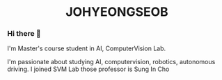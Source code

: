 # <center> JOHYEONGSEOB </center>  


### Hi there 👋

I'm Master's course student in AI, ComputerVision Lab.

I'm passionate about studying AI, computervision, robotics, autonomous driving. I joined SVM Lab those professor is Sung In Cho
<!--
**johyeongseob/johyeongseob** is a ✨ _special_ ✨ repository because its `README.md` (this file) appears on your GitHub profile.

Here are some ideas to get you started:

- 🔭 I’m currently working on ...
- 🌱 I’m currently learning ...
- 👯 I’m looking to collaborate on ...
- 🤔 I’m looking for help with ...
- 💬 Ask me about ...
- 📫 How to reach me: ...
- 😄 Pronouns: ...
- ⚡ Fun fact: ...
-->
